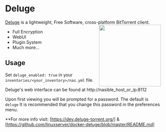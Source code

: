 # Deluge

[Deluge](http://deluge-torrent.org/) is a lightweight, Free Software, cross-platform BitTorrent client.
<img align="right" width="200" height="200" src="https://avatars2.githubusercontent.com/u/6733935?v=3&s=200">
* Full Encryption
* WebUI
* Plugin System
* Much more...

## Usage

Set `deluge_enabled: true` in your `inventories/<your_inventory>/nas.yml` file.

Deluge's web interface can be found at http://nasible_host_or_ip:8112

Upon first viewing you will be prompted for a password. The default is `deluge` It is recommended that you change this password in the preferences menu.

**For more info visit: [https://dev.deluge-torrent.org/] & [https://github.com/linuxserver/docker-deluge/blob/master/README.md]
